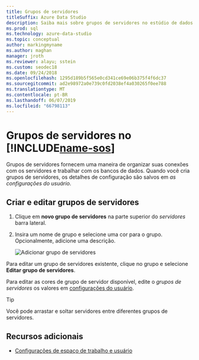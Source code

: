 ```yaml
---
title: Grupos de servidores
titleSuffix: Azure Data Studio
description: Saiba mais sobre grupos de servidores no estúdio de dados do Azure
ms.prod: sql
ms.technology: azure-data-studio
ms.topic: conceptual
author: markingmyname
ms.author: maghan
manager: jroth
ms.reviewer: alayu; sstein
ms.custom: seodec18
ms.date: 09/24/2018
ms.openlocfilehash: 1295d189b5f565e0cd341ce69e06b375f4f6dc37
ms.sourcegitcommit: ad2e98972a0e739c0fd2038ef4a030265f0ee788
ms.translationtype: MT
ms.contentlocale: pt-BR
ms.lasthandoff: 06/07/2019
ms.locfileid: "66798113"
---
```

# <a name="server-groups-in-includename-sosincludesname-sos-shortmd"></a>Grupos de servidores no [!INCLUDE[name-sos](../includes/name-sos-short.md)]

Grupos de servidores fornecem uma maneira de organizar suas conexões com os servidores e trabalhar com os bancos de dados. Quando você cria grupos de servidores, os detalhes de configuração são salvos em *as configurações do usuário*.

## <a name="create-and-edit-server-groups"></a>Criar e editar grupos de servidores

1. Clique em **novo grupo de servidores** na parte superior do *servidores* barra lateral.
2. Insira um nome de grupo e selecione uma cor para o grupo. Opcionalmente, adicione uma descrição.

   ![Adicionar grupo de servidores](./media/server-groups/add-server-group.png)

Para editar um grupo de servidores existente, clique no grupo e selecione **Editar grupo de servidores**.

Para editar as cores de grupo de servidor disponível, edite o *grupos de servidores* os valores em [configurações do usuário](settings.md).

> [!TIP]
> Você pode arrastar e soltar servidores entre diferentes grupos de servidores.



## <a name="additional-resources"></a>Recursos adicionais
- [Configurações de espaço de trabalho e usuário](settings.md)
